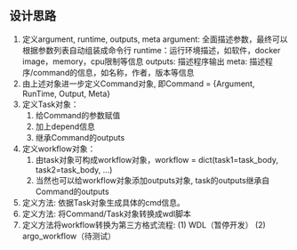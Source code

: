 ## 设计思路
1. 定义argument, runtime, outputs, meta
    argument: 全面描述参数，最终可以根据参数列表自动组装成命令行
    runtime：运行环境描述，如软件，docker image，memory，cpu限制等信息
    outputs: 描述程序输出
    meta: 描述程序/command的信息，如名称，作者，版本等信息
2. 由上述对象进一步定义Command对象, 即Command = {Argument, RunTime, Output, Meta}
3. 定义Task对象：
    1. 给Command的参数赋值
    2. 加上depend信息
    3. 继承Command的outputs
4. 定义workflow对象：
    1. 由task对象可构成workflow对象，workflow = dict(task1=task_body, task2=task_body, ...)
    2. 当然也可以给workflow对象添加outputs对象, task的outputs继承自Command的outputs
5. 定义方法: 依据Task对象生成具体的cmd信息。
6. 定义方法: 将Command/Task对象转换成wdl脚本
7. 定义方法将workflow转换为第三方格式流程: (1) WDL（暂停开发） (2) argo_workflow（待测试）
